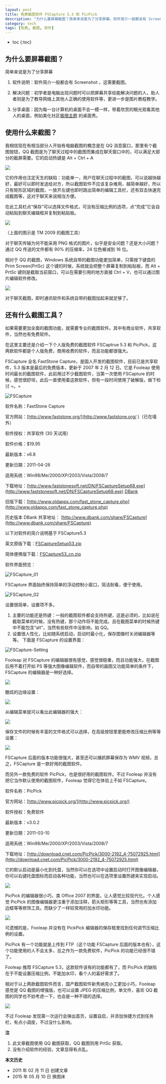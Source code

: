 ```yaml
---
layout: post
title: 免费截图软件 FSCapture 5.3 和 PicPick
description: "为什么要屏幕截图？简单来说是为了分享屏幕。软件简介一般都会有 Screenshot ，这需要截图。初学者是电脑出现问题时可以把屏幕共享给能解决问题的人，助人者则是为了教导网络上其他人正确的使用软件等，更进一步是图片教程教学。"
category: tech
tags: [免费, 截图, 软件]
---
```


* toc
{:toc}

## 为什么要屏幕截图？

简单来说是为了分享屏幕

1. 软件说明：软件简介一般都会有 Screenshot ，这需要截图。

2. 解决问题：初学者是电脑出现问题时可以把屏幕共享给能解决问题的人，助人者则是为了教导网络上其他人正确的使用软件等，更进一步是图片教程教学。

3. 分享桌面：因为每一台计算机的桌面不会一模一样，带着欣赏的眼光观看其他人的桌面，例如美化社区[极限主题](http://bbs.themex.net) 的桌面秀。

## 使用什么来截图？

我相信现在有相当部分人开始有电脑截图的概念是在 QQ 消息窗口，那里有个截图按钮，QQ 截图是为了聊天过程中的截图而集成在聊天窗口中的，可以满足大部分的截屏需要。它的启动热键是 Alt + Ctrl + A

![]({{site.IMG_PATH}}/fscapture-picpick-01.png)

它的作用也注定天生的缺陷：功能单一，用户在聊天过程中的截图，可以说越快越好，最好可以即时发送给对方，所以截图软件不应该复杂难用，越简单越好，所以只有矩形区域的截图，一放开左键也即时跳出简单的编辑工具栏，还有双击快速完成截图等，这对于聊天来说相当方便。

在此工具栏点“保存”可以选择文件格式，可没有压缩比例的选项，点“完成”它会自动粘贴到聊天编辑框并复制到粘贴板。

![]({{site.IMG_PATH}}/fscapture-picpick-02.png)

（上面的图示是 TM 2009 的截图工具）

对于聊天传输为何不能采用 PNG 格式的图片，似乎是安全问题？还是大小问题？
通过 QQ 传送的文件都有 90% 的压缩率，24 位色被减到 16 位。

相对于 QQ 的截图，Windows 系统自带的截图功能更加简单，只需按下键盘的 Print Screen(PrtSc) 这个键的时候，系统就会把整个屏幕复制到粘贴板，而 Alt + PrtSc 键则是截取当前窗口，可以在需要引用的地方直接 Ctrl + V，也可以通过图片编辑软件修改。

![]({{site.IMG_PATH}}/fscapture-picpick-03.png)

对于聊天截图，即时通讯软件和系统自带的截图加起来就足够了。

## 还有什么截图工具？

如果需要更加全面的截图功能，就需要专业的截图软件。其中有商业软件，共享软件，当然也有免费软件。

在这里主要还是介绍一下个人版免费的截图软件 FSCaptrue 5.3 和 PicPick，这两款软件都是个人版免费，商用收费的软件，而且功能都很强大。

FSCapture 全名 FastStone Capture，是国人开发的截图软件，目前已是共享软件，5.3 版本是最后的免费版本，更新于 2007 年 2 月 12 日。它是 Fooleap 使用时间最长的截图软件，此前用过不少截图软件，当第一次使用 FSCapture 的时候，感觉很舒坦，此后一直使用着这款软件，但有一段时间使用了破解版，做下检讨 =。=

![FSCapture]({{site.IMG_PATH}}/fscapture-picpick-04.jpg)

软件名称：FastStone Capture

官方网站：[http://www.faststone.org/](http://www.faststone.org/ )（已在墙外）

软件授权：共享软件 (30 天试用）

软件价格：$19.95

最新版本：v6.8

更新日期：2011-04-26

适用系统：Win98/Me/2000/XP/2003/Vista/2008/7

下载地址：[http://www.faststonesoft.net/DN/FSCaptureSetup68.exe](http://www.faststonesoft.net/DN/FSCaptureSetup68.exe) [DBank](http://dl.dbank.com/c0v8bv0fen)

旧版下载：[http://www.oldapps.com/fast_stone_capture.php](http://www.oldapps.com/fast_stone_capture.php)

历史版本 DBank 共享地址： [http://www.dbank.com/share/FSCapture](http://www.dbank.com/share/FSCapture)

以下对软件的简介说明基于 FSCapture5.3

英文原版下载：[FSCaptureSetup53.zip](http://www.dbank.com/download.action?t=40&k=NDk2MDUzNzM=&pcode=LCw0Mzk0MjEsNDM5NDIx&rnd=4)

简体便携版下载：[FSCapture53_cn.zip](http://www.dbank.com/download.action?t=40&k=NDk2MDU3MjM=&pcode=LCw0Mzk0MjEsNDM5NDIx&rnd=4)

软件界面预览：

![FSCapture_01]({{site.IMG_PATH}}/fscapture-picpick-01.gif)

FSCapture 界面始终保持简单的浮动控制小窗口，简洁耐看，便于使用。

![FSCapture_02]({{site.IMG_PATH}}/fscapture-picpick-05.png)

设置很简单，设置项不多。

1. 主要的功能还是热键：一般的截图软件都会支持热键，这是必须的，比如说在截取菜单的时候，没有热键，那个动作将不能完成。且在截图菜单的时候热键中不能包含“alt”，当然有些软件中没影响，如 QQ。
2. 设置很人性化，比如随系统启动，启动时最小化，保存图像时关闭编辑器等等。
下面是 FSCapture 的设置界面：

![FSCapture-Setting]({{site.IMG_PATH}}/fscapture-picpick-06.png_640)

Fooleap 对 FSCapture 的编辑器很有感觉，感觉很稳重，而且功能强大，在截图后用不着打开如 PS 等强大图像编辑软件，而自带的画图又功能简单的条件下，FSCapture 的编辑器是一种好选择。

![]({{site.IMG_PATH}}/fscapture-picpick-07.png)

酷炫的边缘设置：

![]({{site.IMG_PATH}}/fscapture-picpick-08.png)

从编辑菜单就可以看出此编辑器的强大：

![]({{site.IMG_PATH}}/fscapture-picpick-09.png)

保存文件的时候有丰富的文件格式可以选择，在高级按钮里更能修改压缩比例等等设置：

![]({{site.IMG_PATH}}/fscapture-picpick-10.png)

FSCapture 后面的版本功能很强大，甚至还可以捕抓屏幕保存为 WMV 视频，总之，FSCapture 是一款好用的截图软件。

而另外一款免费的软件 PicPick，也是很好用的截图软件。不过 Fooleap 并没有把它当作默认使用的截图软件，Fooleap 觉得它在体验上不如 FSCapture。

软件名称：PicPick

官方网站：[http://www.picpick.org/](http://www.picpick.org/)

软件授权：免费软件

最新版本：v3.0.2

更新日期：2011-03-10

适用系统：Win98/Me/2000/XP/2003/Vista/2008/7

下载地址：[http://download.cnet.com/PicPick/3000-2192_4-75072925.html](http://download.cnet.com/PicPick/3000-2192_4-75072925.html)

它的默认启动是最小化到托盘，当然你可以在选项中设置启动时打开图像编辑器，你可以右键托盘图标而启动各种功能，当然也可以在选项里设置热键来实现启动。

![]({{site.IMG_PATH}}/fscapture-picpick-11.png)

PicPick 的编辑器很小巧，类 Office 2007 的界面，让人感觉比较现代化。个人感觉 PicPick 的图像编辑器更注重于添加注释，箭头矩形等等工具，当然也有添加边框等等修饰工具。而缺少了一样较常用的加水印功能。

![]({{site.IMG_PATH}}/fscapture-picpick-12.png)

可遗憾的是，Fooleap 并没有在 PickPick 编辑器的保存框里找到任何调节压缩比例的设置。

PicPick 有一个功能就是上传到 FTP（这个功能 FSCapture 后面的版本也有），这个功能使用的人不会太多，总之作为一款免费软件，PicPick 的功能已经很不错了。

Fooleap 推荐 FSCapture 5.3，这款软件该有的功能都有了，而 PicPick 的缺陷在于不能设置压缩比例，不能加水印，看个人的喜好需求了。

相对于以上两款截图软件而言，国产截图软件新秀纳克小工更加小巧，Fooleap 感觉是 QQ 截图的增强版，也可以设置 JPEG 的压缩比例，单文件，喜欢 QQ 截图的同学也不妨考虑一下，也会是一种不错的选择。

![]({{site.IMG_PATH}}/fscapture-picpick-13.png)

不过 Fooleap 发现第一次运行会弹出首页，设置自启，并添加快捷方式到任务栏，有点小调皮，不过没什么影响。

**注**

1. 此文章截图使用 QQ 截图获取，QQ 截图则用 PrtSc 获取。
2. 没有介绍软件的经验，文章显得有点乱。

**本文历史**

* 2011 年 02 月 11 日 创建文章
* 2015 年 05 月 10 日 换图床
